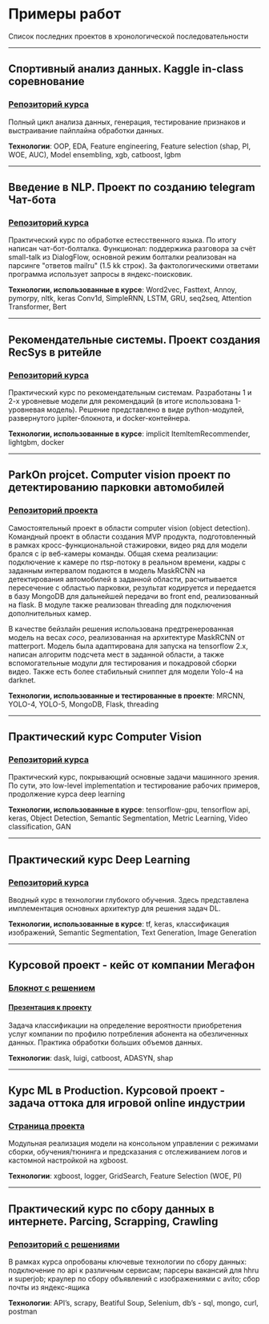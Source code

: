 # Примеры работ

Список последних проектов в хронологической последовательности

---

## Спортивный анализ данных. Kaggle in-class соревнование

### [Репозиторий курса](https://github.com/Nickel-nc/GU_Sport_DS)

Полный цикл анализа данных, генерация, тестирование признаков и выстраивание пайплайна обработки данных.

**Технологии**: OOP, EDA, Feature engineering, Feature selection (shap, PI, WOE, AUC), Model ensembling, xgb, catboost, lgbm 

---

## Введение в NLP. Проект по созданию telegram Чат-бота 

### [Репозиторий курса](https://github.com/Nickel-nc/GU_NLP)
Практический курс по обработке естесственного языка. По итогу написан чат-бот-болталка. Функционал: поддержика разговора за счёт small-talk из DialogFlow, основной режим болталки реализован на парсинге "ответов mailru" (1.5 kk строк). За фактологическими ответами программа использует запросы в яндекс-поисковик.

**Технологии, использованные в курсе**: Word2vec, Fasttext, Annoy, pymorpy, nltk, keras Conv1d, SimpleRNN, LSTM, GRU, seq2seq, Attention Transformer, Bert

---

## Рекомендательные системы. Проект создания RecSys в ритейле 

### [Репозиторий курса](https://github.com/Nickel-nc/GU_Rec_Systems)
Практический курс по рекомендательным системам. Разработаны 1 и 2-х уровневые модели для рекомендаций (в итоге использована 1-уровневая модель). Решение представлено в виде python-модулей, развернутого jupiter-блокнота, и docker-контейнера.

**Технологии, использованные в курсе**: implicit ItemItemRecommender, lightgbm, docker

---

## ParkOn projcet. Computer vision проект по детектированию парковки автомобилей 

### [Репозиторий проекта](https://github.com/Nickel-nc/ParkOn_proj)
Самостоятельный проект в области computer vision (object detection). Командный проект в области создания MVP продукта, подготовленный в рамках кросс-функциональной стажировки, видео ряд для модели брался с ip веб-камеры команды. Общая схема реализации: подключение к камере по rtsp-потоку в реальном времени, кадры с заданным интервалом подаются в модель MaskRCNN на детектирования автомобилей в заданной области, расчитывается пересечение с областью парковки, результат кодируется и передается в базу MongoDB для дальнейшей передачи во front end, реализованный на flask. В модуле также реализован threading для подключения дополнительных камер.

В качестве бейзлайн решения использована предтренерованная модель на весах *coco*, реализованная на архитектуре MaskRCNN от matterport. Модель была адаптирована для запуска на tensorflow 2.x, написан алгоритм подсчета мест в заданной области, а также вспомогательные модули для тестирования и покадровой сборки видео. Также есть более стабильный сниппет для модели Yolo-4 на darknet.

**Технологии, использованные и тестированные в проекте**: MRCNN, YOLO-4, YOLO-5, MongoDB, Flask, threading

---

## Практический курс Computer Vision 

### [Репозиторий курса](https://github.com/Nickel-nc/GU_Deep_Learning_In_Computer_Vision)
Практический курс, покрывающий основные задачи машинного зрения. По сути, это low-level implementation и тестирование рабочих примеров, продолжение курса deep learning

**Технологии, использованные в курсе**: tensorflow-gpu, tensorflow api, keras, Object Detection, Semantic Segmentation, Metric Learning, Video classification, GAN

---

## Практический курс Deep Learning

### [Репозиторий курса](https://github.com/Nickel-nc/GU_Introduction_To_Neural_Networks)
Вводный курс в технологии глубокого обучения. Здесь представлена имплементация основных архитектур для решения задач DL. 

**Технологии, использованные в курсе**: tf, keras, классификация изображений, Semantic Segmentation, Text Generation, Image Generation

---

## Курсовой проект - кейс от компании Мегафон

### [Блокнот с решением](https://github.com/Nickel-nc/GU_Megafon_Case/blob/master/YN_Megafon_Project.ipynb)
#### [Презентация к проекту](https://github.com/Nickel-nc/GU_Megafon_Case/blob/master/Project_Description.pdf)
Задача классификации на определение вероятности приобретения услуг компании по профилю потребления абонента на обезличенных данных. Практика обработки больших объемов данных.

**Технологии**: dask, luigi, catboost, ADASYN, shap

---

## Курс ML в Production. Курсовой проект - задача оттока для игровой online индустрии

### [Страница проекта](https://github.com/Nickel-nc/GU_ML_In_Production/tree/master/ChurnedPlayersPredictionModel)
Модульная реализация модели на консольном управлении с режимами сборки, обучения/тюнинга и предсказания c отслеживанием логов и кастомной настройкой на xgboost.

**Технологии**: xgboost, logger, GridSearch, Feature Selection (WOE, PI)

---

## Практический курс по сбору данных в интернете. Parcing, Scrapping, Crawling 

### [Репозиторий с решениями](https://github.com/Nickel-nc/GU_PSC/tree/PSC_Task_7)
В рамках курса опробованы ключевые технологии по сбору данных: подключение по api к различным сервисам; парсеры вакансий для hhru и superjob; краулер по сбору объявлений с изображениями с avito; сбор почты из яндекс-ящика 

**Технологии**: API’s, scrapy, Beatiful Soup, Selenium, db’s - sql, mongo, curl, postman
